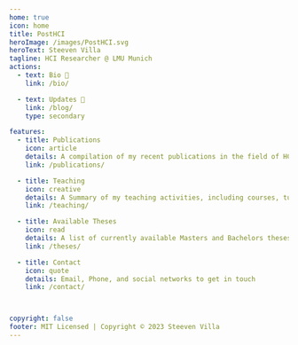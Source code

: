 ```yaml
---
home: true
icon: home
title: PostHCI
heroImage: /images/PostHCI.svg
heroText: Steeven Villa
tagline: HCI Researcher @ LMU Munich
actions:
  - text: Bio 👤
    link: /bio/

  - text: Updates 📝
    link: /blog/
    type: secondary

features:
  - title: Publications
    icon: article
    details: A compilation of my recent publications in the field of HCI
    link: /publications/

  - title: Teaching
    icon: creative
    details: A Summary of my teaching activities, including courses, tutorials, workshops and adviced thesis
    link: /teaching/

  - title: Available Theses
    icon: read
    details: A list of currently available Masters and Bachelors theses
    link: /theses/

  - title: Contact
    icon: quote
    details: Email, Phone, and social networks to get in touch
    link: /contact/



copyright: false
footer: MIT Licensed | Copyright © 2023 Steeven Villa
---
```



